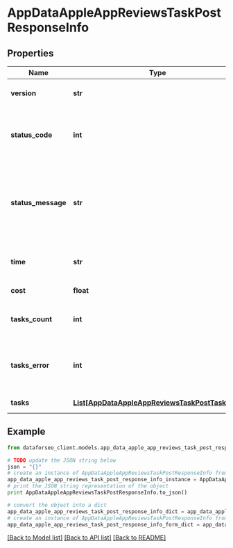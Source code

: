 # AppDataAppleAppReviewsTaskPostResponseInfo


## Properties

Name | Type | Description | Notes
------------ | ------------- | ------------- | -------------
**version** | **str** | the current version of the API | [optional] 
**status_code** | **int** | general status code you can find the full list of the response codes here | [optional] 
**status_message** | **str** | general informational message you can find the full list of general informational messages here | [optional] 
**time** | **str** | total execution time, seconds | [optional] 
**cost** | **float** | total tasks cost, USD | [optional] 
**tasks_count** | **int** | the number of tasks in the tasks array | [optional] 
**tasks_error** | **int** | the number of tasks in the tasks array returned with an error | [optional] 
**tasks** | [**List[AppDataAppleAppReviewsTaskPostTaskInfo]**](AppDataAppleAppReviewsTaskPostTaskInfo.md) | array of tasks | [optional] 

## Example

```python
from dataforseo_client.models.app_data_apple_app_reviews_task_post_response_info import AppDataAppleAppReviewsTaskPostResponseInfo

# TODO update the JSON string below
json = "{}"
# create an instance of AppDataAppleAppReviewsTaskPostResponseInfo from a JSON string
app_data_apple_app_reviews_task_post_response_info_instance = AppDataAppleAppReviewsTaskPostResponseInfo.from_json(json)
# print the JSON string representation of the object
print AppDataAppleAppReviewsTaskPostResponseInfo.to_json()

# convert the object into a dict
app_data_apple_app_reviews_task_post_response_info_dict = app_data_apple_app_reviews_task_post_response_info_instance.to_dict()
# create an instance of AppDataAppleAppReviewsTaskPostResponseInfo from a dict
app_data_apple_app_reviews_task_post_response_info_form_dict = app_data_apple_app_reviews_task_post_response_info.from_dict(app_data_apple_app_reviews_task_post_response_info_dict)
```
[[Back to Model list]](../README.md#documentation-for-models) [[Back to API list]](../README.md#documentation-for-api-endpoints) [[Back to README]](../README.md)


